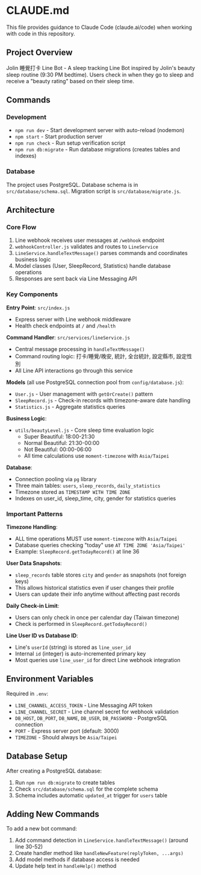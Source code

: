 # CLAUDE.md

This file provides guidance to Claude Code (claude.ai/code) when working with code in this repository.

## Project Overview

Jolin 睡覺打卡 Line Bot - A sleep tracking Line Bot inspired by Jolin's beauty sleep routine (9:30 PM bedtime). Users check in when they go to sleep and receive a "beauty rating" based on their sleep time.

## Commands

### Development
- `npm run dev` - Start development server with auto-reload (nodemon)
- `npm start` - Start production server
- `npm run check` - Run setup verification script
- `npm run db:migrate` - Run database migrations (creates tables and indexes)

### Database
The project uses PostgreSQL. Database schema is in `src/database/schema.sql`. Migration script is `src/database/migrate.js`.

## Architecture

### Core Flow
1. Line webhook receives user messages at `/webhook` endpoint
2. `webhookController.js` validates and routes to `LineService`
3. `LineService.handleTextMessage()` parses commands and coordinates business logic
4. Model classes (User, SleepRecord, Statistics) handle database operations
5. Responses are sent back via Line Messaging API

### Key Components

**Entry Point**: `src/index.js`
- Express server with Line webhook middleware
- Health check endpoints at `/` and `/health`

**Command Handler**: `src/services/lineService.js`
- Central message processing in `handleTextMessage()`
- Command routing logic: 打卡/睡覺/晚安, 統計, 全台統計, 設定縣市, 設定性別
- All Line API interactions go through this service

**Models** (all use PostgreSQL connection pool from `config/database.js`):
- `User.js` - User management with `getOrCreate()` pattern
- `SleepRecord.js` - Check-in records with timezone-aware date handling
- `Statistics.js` - Aggregate statistics queries

**Business Logic**:
- `utils/beautyLevel.js` - Core sleep time evaluation logic
  - Super Beautiful: 18:00-21:30
  - Normal Beautiful: 21:30-00:00
  - Not Beautiful: 00:00-06:00
  - All time calculations use `moment-timezone` with `Asia/Taipei`

**Database**:
- Connection pooling via `pg` library
- Three main tables: `users`, `sleep_records`, `daily_statistics`
- Timezone stored as `TIMESTAMP WITH TIME ZONE`
- Indexes on user_id, sleep_time, city, gender for statistics queries

### Important Patterns

**Timezone Handling**:
- ALL time operations MUST use `moment-timezone` with `Asia/Taipei`
- Database queries checking "today" use `AT TIME ZONE 'Asia/Taipei'`
- Example: `SleepRecord.getTodayRecord()` at line 36

**User Data Snapshots**:
- `sleep_records` table stores `city` and `gender` as snapshots (not foreign keys)
- This allows historical statistics even if user changes their profile
- Users can update their info anytime without affecting past records

**Daily Check-in Limit**:
- Users can only check in once per calendar day (Taiwan timezone)
- Check is performed in `SleepRecord.getTodayRecord()`

**Line User ID vs Database ID**:
- Line's `userId` (string) is stored as `line_user_id`
- Internal `id` (integer) is auto-incremented primary key
- Most queries use `line_user_id` for direct Line webhook integration

## Environment Variables

Required in `.env`:
- `LINE_CHANNEL_ACCESS_TOKEN` - Line Messaging API token
- `LINE_CHANNEL_SECRET` - Line channel secret for webhook validation
- `DB_HOST`, `DB_PORT`, `DB_NAME`, `DB_USER`, `DB_PASSWORD` - PostgreSQL connection
- `PORT` - Express server port (default: 3000)
- `TIMEZONE` - Should always be `Asia/Taipei`

## Database Setup

After creating a PostgreSQL database:
1. Run `npm run db:migrate` to create tables
2. Check `src/database/schema.sql` for the complete schema
3. Schema includes automatic `updated_at` trigger for `users` table

## Adding New Commands

To add a new bot command:
1. Add command detection in `LineService.handleTextMessage()` (around line 30-52)
2. Create handler method like `handleNewFeature(replyToken, ...args)`
3. Add model methods if database access is needed
4. Update help text in `handleHelp()` method
